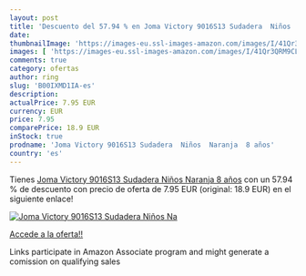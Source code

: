 ```yaml
---
layout: post
title: 'Descuento del 57.94 % en Joma Victory 9016S13 Sudadera  Niños  Na'
date: 
thumbnailImage: 'https://images-eu.ssl-images-amazon.com/images/I/41Qr3QRM9CL._SL200_.jpg'
images: [ 'https://images-eu.ssl-images-amazon.com/images/I/41Qr3QRM9CL._SL200_.jpg' ]
comments: true
category: ofertas
author: ring
slug: 'B00IXMD1IA-es'
description:
actualPrice: 7.95 EUR
currency: EUR
price: 7.95
comparePrice: 18.9 EUR
inStock: true
prodname: 'Joma Victory 9016S13 Sudadera  Niños  Naranja  8 años'
country: 'es'
---
```


Tienes [Joma Victory 9016S13 Sudadera  Niños  Naranja  8 años](https://www.amazon.es/dp/B00IXMD1IA/?tag=tolees-21) con un 57.94 % de descuento con precio de oferta de 7.95 EUR (original: 18.9 EUR) en el siguiente enlace!

[![Joma Victory 9016S13 Sudadera  Niños  Na](https://images-eu.ssl-images-amazon.com/images/I/41Qr3QRM9CL._SL200_.jpg)](https://www.amazon.es/dp/B00IXMD1IA/?tag=tolees-21)

[Accede a la oferta!!](https://www.amazon.es/dp/B00IXMD1IA/?tag=tolees-21)

Links participate in Amazon Associate program and might generate a comission on qualifying sales


